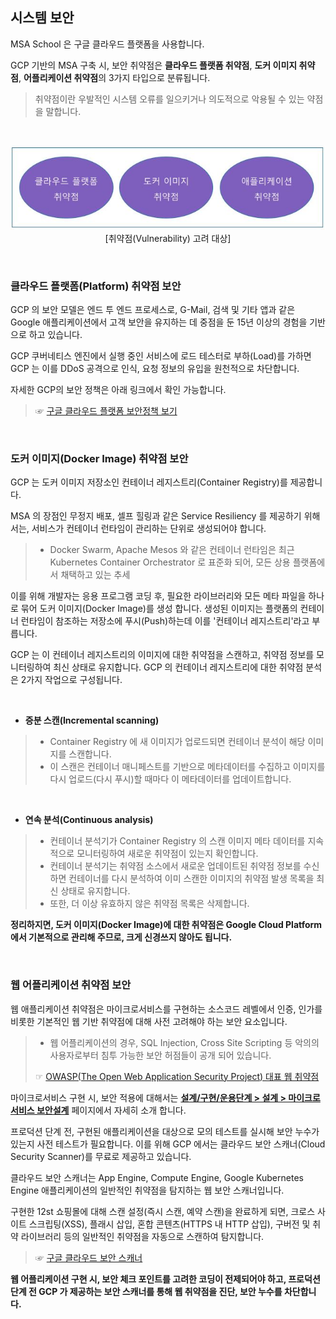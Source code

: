 ## 시스템 보안  

MSA School 은 구글 클라우드 플랫폼을 사용합니다.

GCP 기반의 MSA 구축 시, 보안 취약점은 **클라우드 플랫폼 취약점**, **도커 이미지 취약점**, **어플리케이션 취약점**의 3가지 타입으로 분류됩니다. 

> 취약점이란 우발적인 시스템 오류를 일으키거나 의도적으로 악용될 수 있는 약점을 말합니다.   

<br/>

<div style="text-align: center;">

![](/contents/02_계획단계/03/image01.jpg)
[취약점(Vulnerability) 고려 대상]

</div>
<br/>

### 클라우드 플랫폼(Platform) 취약점 보안

GCP 의 보안 모델은 엔드 투 엔드 프로세스로, G-Mail, 검색 및 기타 앱과 같은 Google 애플리케이션에서 고객 보안을 유지하는 데 중점을 둔 15년 이상의 경험을 기반으로 하고 있습니다. 

GCP 쿠버네티스 엔진에서 실행 중인 서비스에 로드 테스터로 부하(Load)를 가하면 GCP 는 이를 DDoS 공격으로 인식, 요청 정보의 유입을 원천적으로 차단합니다. 

자세한 GCP의 보안 정책은 아래 링크에서 확인 가능합니다.  

> ☞ [구글 클라우드 플랫폼 보안정책 보기](https://cloud.google.com/security/overview?hl=ko "구글 클라우드 플랫폼 보안정책 보기")



<br/>

### 도커 이미지(Docker Image) 취약점 보안

GCP 는 도커 이미지 저장소인 컨테이너 레지스트리(Container Registry)를 제공합니다. 

MSA 의 장점인 무정지 배포, 셀프 힐링과 같은 Service Resiliency 를 제공하기 위해서는, 서비스가 컨테이너 런타임이 관리하는 단위로 생성되어야 합니다.
> - Docker Swarm, Apache Mesos 와 같은 컨테이너 런타임은 최근 Kubernetes Container Orchestrator 로 표준화 되어, 모든 상용 플랫폼에서 채택하고 있는 추세
 
이를 위해 개발자는 응용 프로그램 코딩 후, 필요한 라이브러리와 모든 메타 파일을 하나로 묶어 도커 이미지(Docker Image)를 생성 합니다. 생성된 이미지는 플랫폼의 컨테이너 런타임이 참조하는 저장소에 푸시(Push)하는데 이를 '컨테이너 레지스트리'라고 부릅니다.

GCP 는 이 컨테이너 레지스트리의 이미지에 대한 취약점을 스캔하고, 취약점 정보를 모니터링하여 최신 상태로 유지합니다. 
GCP 의 컨테이너 레지스트리에 대한 취약점 분석은 2가지 작업으로 구성됩니다.

<br/>

- **증분 스캔(Incremental scanning)**
> - Container Registry 에 새 이미지가 업로드되면 컨테이너 분석이 해당 이미지를 스캔합니다. 
> - 이 스캔은 컨테이너 매니페스트를 기반으로 메타데이터를 수집하고 이미지를 다시 업로드(다시 푸시)할 때마다 이 메타데이터를 업데이트합니다.

<br/>

- **연속 분석(Continuous analysis)**
> - 컨테이너 분석기가 Container Registry 의 스캔 이미지 메타 데이터를 지속적으로 모니터링하여 새로운 취약점이 있는지 확인합니다. 
> - 컨테이너 분석기는 취약점 소스에서 새로운 업데이트된 취약점 정보를 수신하면 컨테이너를 다시 분석하여 이미 스캔한 이미지의 취약점 발생 목록을 최신 상태로 유지합니다. 
> - 또한, 더 이상 유효하지 않은 취약점 목록은 삭제합니다. 

**정리하지면, 도커 이미지(Docker Image)에 대한 취약점은 Google Cloud Platform 에서 기본적으로 관리해 주므로, 크게 신경쓰지 않아도 됩니다.**

<br/>

### 웹 어플리케이션 취약점 보안

웹 애플리케이션 취약점은 마이크로서비스를 구현하는 소스코드 레벨에서 인증, 인가를 비롯한 기본적인 웹 기반 취약점에 대해 사전 고려해야 하는 보안 요소입니다.
> - 웹 어플리케이션의 경우, SQL Injection, Cross Site Scripting 등 악의의 사용자로부터 침투 가능한 보안 허점들이 공개 되어 있습니다.
> 
> ☞ [OWASP(The Open Web Application Security Project) 대표 웹 취약점](https://owasp.org/www-project-top-ten/ "OWASP 대표 웹 취약점 보기")

마이크로서비스 구현 시, 보안 적용에 대해서는 **[설계/구현/운용단계 > 설계 > 마이크로서비스 보안설계](/#/설계--구현--운영단계/03_설계/07_마이크로서비스%20보안설계)** 페이지에서 자세히 소개 합니다.

프로덕션 단계 전, 구현된 애플리케이션을 대상으로 모의 테스트를 실시해 보안 누수가 있는지 사전 테스트가 필요합니다. 이를 위해 GCP 에서는 클라우드 보안 스캐너(Cloud Security Scanner)를 무료로 제공하고 있습니다.

클라우드 보안 스캐너는 App Engine, Compute Engine, Google Kubernetes Engine 애플리케이션의 일반적인 취약점을 탐지하는 웹 보안 스캐너입니다.
 
구현한 12st 쇼핑몰에 대해 스캔 설정(즉시 스캔, 예약 스캔)을 완료하게 되면, 크로스 사이트 스크립팅(XSS), 플래시 삽입, 혼합 콘텐츠(HTTPS 내 HTTP 삽입), 구버전 및 취약 라이브러리 등의 일반적인 취약점을 자동으로 스캔하여 탐지합니다. 


> ☞ [구글 클라우드 보안 스캐너](https://cloud.google.com/security-scanner?hl=ko "구글 클라우드 보안 스캐너 보기")

**웹 어플리케이션 구현 시, 보안 체크 포인트를 고려한 코딩이 전제되어야 하고, 프로덕션 단계 전 GCP 가 제공하는 보안 스캐너를 통해 웹 취약점을 진단, 보안 누수를 차단합니다.**

<br/><br/>